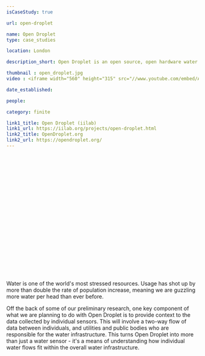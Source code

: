 ```yaml
---
isCaseStudy: true

url: open-droplet

name: Open Droplet
type: case_studies

location: London

description_short: Open Droplet is an open source, open hardware water measurement sensor that is networked and easy to use.

thumbnail : open_droplet.jpg
video : <iframe width="560" height="315" src="//www.youtube.com/embed/ARWKBdljrIg" frameborder="0" allowfullscreen></iframe>

date_established: 

people: 

category: finite

link1_title: Open Droplet (iilab)
link1_url: https://iilab.org/projects/open-droplet.html
link2_title: OpenDroplet.org
link2_url: https://opendroplet.org/
---
```


<iframe width="560" height="315" src="" frameborder="0" allowfullscreen></iframe>

Water is one of the world's most stressed resources. Usage has shot up by more than double the rate of population increase, meaning we are guzzling more water per head than ever before.

Off the back of some of our preliminary research, one key component of what we are planning to do with Open Droplet is to provide context to the data collected by individual sensors. This will involve a two-way flow of data between individuals, and utilities and public bodies who are responsible for the water infrastructure. This turns Open Droplet into more than just a water sensor - it's a means of understanding how individual water flows fit within the overall water infrastructure.